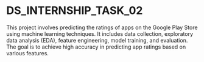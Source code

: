 # DS_INTERNSHIP_TASK_02
This project involves predicting the ratings of apps on the Google Play Store using machine learning techniques. It includes data collection, exploratory data analysis (EDA), feature engineering, model training, and evaluation. The goal is to achieve high accuracy in predicting app ratings based on various features.
